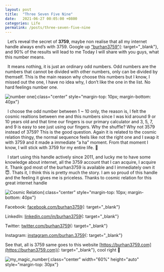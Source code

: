 ```yaml
---
layout: post
title:  "Three Seven Five Nine"
date:   2021-06-27 00:05:00 +0800
categories: Life
permalink: /posts/three-seven-five-nine
---
```


&nbsp; Let’s reveal the secret of __3759__, maybe non realise that all my internet handle always end’s with 3759. Google up [“burhan3759”](https://www.google.com/search?q=burhan3759){: target="_blank"}, and 90% of the results will lead to me Today I will share with you guys, what this number means. 

&nbsp; It means nothing, it is just an ordinary odd numbers. Odd numbers are the numbers that cannot be divided with other numbers, only can be divided by themself. This is the main reason why choose this numbers but I know, I missed out the one, I have no idea why, I don’t like the one in the list. No hard feelings number one.

![number one](https://images.unsplash.com/photo-1621440318464-72633426377b?ixlib=rb-1.2.1&ixid=MnwxMjA3fDB8MHxwaG90by1yZWxhdGVkfDIwfHx8ZW58MHx8fHw%3D&auto=format&fit=crop&w=900&q=60){:class="center" style="margin-top: 10px; margin-bottom: 40px"}

&nbsp; I choose the odd number between 1 ~ 10 only, the reason is, I felt the cosmic realtions between me and this numbers since I was kid around 9 or 10 years old and that time our fingers is our primary calculator and 3, 5, 7, and 9 is easy to see just using our fingers. Why the shuffle? Why not 3579 instead of 3759? This is the good question. Again it is related to the cosmic relation thingy, the normal sequence feels like not the right one and I swap it with 3759 and it made a immediate “a ha” moment. From that moment I know, I will stick with 3759 for my entire life. :slightly_smiling_face:


&nbsp; I start using this handle actively since 2011, and lucky me to have some knowledge about internet, all the 3759 account that I can acquire, I acquire it. Thank god most of the burhan3759 is available and I immediately own it :innocent:. Thats it, I think this is pretty much the story. I am so proud of this handle and the feeling it gives me is priceless. Thanks to cosmic relation for this great internet handle

![Cosmic Relation](https://images.unsplash.com/photo-1444703686981-a3abbc4d4fe3?ixid=MnwxMjA3fDB8MHxwaG90by1wYWdlfHx8fGVufDB8fHx8&ixlib=rb-1.2.1&auto=format&fit=crop&w=1650&q=80){:class="center" style="margin-top: 10px; margin-bottom: 40px"}

Facebook: [facebook.com/burhan3759](https://www.facebook.com/burhan3759/){: target="_blank"}

LinkedIn: [linkedin.com/in/burhan3759](https://www.linkedin.com/in/burhan3759/){: target="_blank"}

Twitter: [twitter.com/burhan3759](https://twitter.com/burhan3759/){: target="_blank"}

Instagram: [instagram.com/burhan.3759](https://www.instagram.com/burhan.3759/){: target="_blank"}

See that, all is 3759 same goes to this website [https://burhan3759.com](https://burhan3759.com){: target="_blank"}, cool right :grimacing:

![my_magic_number](https://i.imgur.com/Ikqucq7.png){:class="center" width="60%" height="auto" style="margin-top: 30px"}
